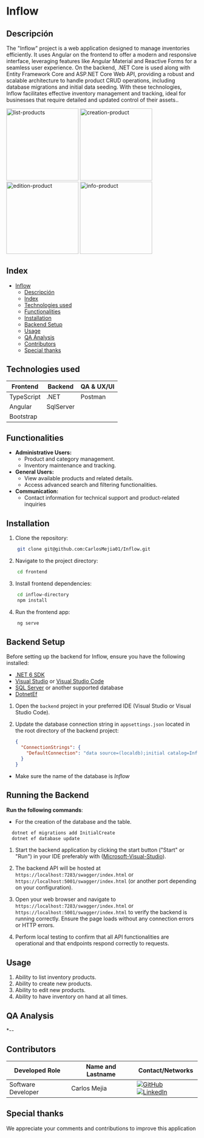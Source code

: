 # Inflow

## Descripción

The "Inflow" project is a web application designed to manage inventories efficiently. It uses Angular on the frontend to offer a modern and responsive interface, leveraging features like Angular Material and Reactive Forms for a seamless user experience. On the backend, .NET Core is used along with Entity Framework Core and ASP.NET Core Web API, providing a robust and scalable architecture to handle product CRUD operations, including database migrations and initial data seeding. With these technologies, Inflow facilitates effective inventory management and tracking, ideal for businesses that require detailed and updated control of their assets..<br>

<div >
<img src="frontend\inflow-inventory\public\images\list-products.png" alt="list-products" width="190"/>
<img src="frontend\inflow-inventory\public\images\creation-of-product.png" alt="creation-product" width="190"/>
<img src="frontend\inflow-inventory\public\images\edition-of-the-product.png" alt="edition-product" width="190"/>
<img src="frontend\inflow-inventory\public\images\info-of-the-product.png" alt="info-product" width="190"/>
</div>

## Index

- [Inflow](#inflow)
  - [Descripción](#descripción)
  - [Index](#index)
  - [Technologies used](#technologies-used)
  - [Functionalities](#functionalities)
  - [Installation](#installation)
  - [Backend Setup](#backend-setup)
  - [Usage](#usage)
  - [QA Analysis](#qa-analysis)
  - [Contributors](#contributors)
  - [Special thanks](#special-thanks)


## Technologies used

| Frontend   | Backend   | QA & UX/UI |
| ---------- | --------- | ---------- |
| TypeScript | .NET      | Postman    |
| Angular    | SqlServer |            |
| Bootstrap  |           |            |



## Functionalities

- **Administrative Users:**
  - Product and category management.
  - Inventory maintenance and tracking.
- **General Users:**
  - View available products and related details.
  - Access advanced search and filtering functionalities.
- **Communication:**
  - Contact information for technical support and product-related inquiries

## Installation

1. Clone the repository:

```bash
    git clone git@github.com:CarlosMejia01/Inflow.git
   ```

2. Navigate to the project directory:

```bash
    cd frontend
```

3. Install frontend dependencies:

```bash
    cd inflow-directory
    npm install
```
4. Run the frontend app:
```bash
    ng serve
```

## Backend Setup

Before setting up the backend for Inflow, ensure you have the following installed:
- [.NET 6 SDK](https://dotnet.microsoft.com/download/dotnet/6.0)
- [Visual Studio](https://visualstudio.microsoft.com/) or [Visual Studio Code](https://code.visualstudio.com/)
- [SQL Server](https://www.microsoft.com/en-us/sql-server/sql-server-downloads) or another supported database
- [DotnetEf](https://learn.microsoft.com/en-us/ef/core/cli/dotnet)

1. Open the `backend` project in your preferred IDE (Visual Studio or Visual Studio Code).

2. Update the database connection string in `appsettings.json` located in the root directory of the backend project:

   ```json
   {
     "ConnectionStrings": {
       "DefaultConnection": "data source=(localdb);initial catalog=Inflow;trusted_connection=True;encrypt=false;TrustServerCertificate=true"
     }
   }

- Make sure the name of the database is *Inflow*

## Running the Backend

**Run the following commands**:

- For the creation of the database and the table.

```bash
  dotnet ef migrations add InitialCreate
  dotnet ef database update
```

1. Start the backend application by clicking the start button ("Start" or "Run") in your IDE preferably with ([Microsoft-Visual-Studio](https://visualstudio.microsoft.com/)).

2. The backend API will be hosted at `https://localhost:7283/swagger/index.html` or `https://localhost:5001/swagger/index.html` (or another port depending on your configuration).

3. Open your web browser and navigate to `https://localhost:7283/swagger/index.html` or `https://localhost:5001/swagger/index.html` to verify the backend is running correctly. Ensure the page loads without any connection errors or HTTP errors.

4. Perform local testing to confirm that all API functionalities are operational and that endpoints respond correctly to requests.


## Usage

1. Ability to list inventory products.
2. Ability to create new products.
3. Ability to edit new products.
4. Ability to have inventory on hand at all times.

## QA Analysis
*--

## Contributors 


| Developed Role     | Name and Lastname | Contact/Networks                                                                                                                                                                                                                                                                                                          |
| ------------------ | ----------------- | ------------------------------------------------------------------------------------------------------------------------------------------------------------------------------------------------------------------------------------------------------------------------------------------------------------------------- |
| Software Developer | Carlos Mejia      | [![GitHub](https://img.shields.io/badge/GitHub-100000?style=for-the-badge&logo=github&logoColor=white)](https://github.com/CarlosMejia01) [![LinkedIn](https://img.shields.io/badge/LinkedIn-0A66C2?style=for-the-badge&logo=linkedin&logoColor=white)](https://www.linkedin.com/in/carlos-alberto-mejia-perez-683600206) |

## Special thanks

<p>We appreciate your comments and contributions to improve this application</p>
